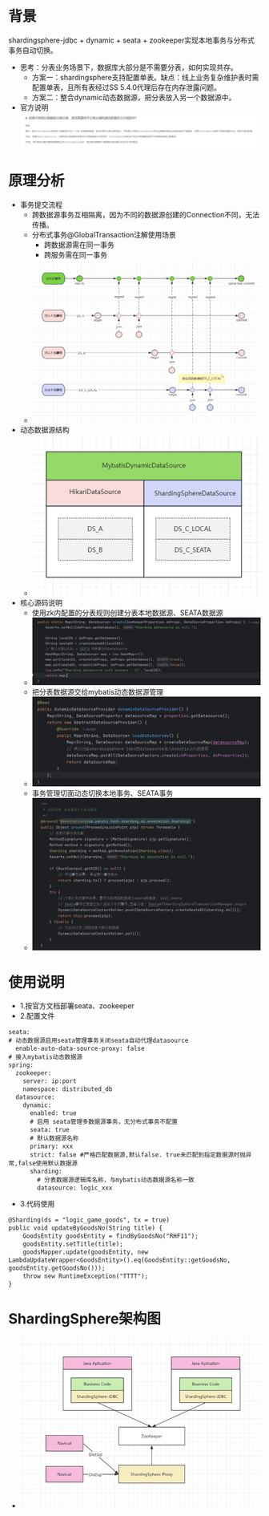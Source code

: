 # 背景
shardingsphere-jdbc + dynamic + seata + zookeeper实现本地事务与分布式事务自动切换。
- 思考：分表业务场景下，数据库大部分是不需要分表，如何实现共存。
  - 方案一：shardingsphere支持配置单表。缺点：线上业务复杂维护表时需配置单表，且所有表经过SS 5.4.0代理后存在内存泄露问题。
  - 方案二：整合dynamic动态数据源，把分表放入另一个数据源中。
- 官方说明
![img.png](img/2.png)
# 原理分析
- 事务提交流程
  - 跨数据源事务互相隔离，因为不同的数据源创建的Connection不同，无法传播。
  - 分布式事务@GlobalTransaction注解使用场景
    - 跨数据源需在同一事务
    - 跨服务需在同一事务
  - ![1.png](img/4.png)
- 动态数据源结构
  - ![1.png](img/3.png)
- 核心源码说明
  - 使用zk内配置的分表规则创建分表本地数据源、SEATA数据源
  - ![1.png](img/5.png)
  - 把分表数据源交给mybatis动态数据源管理
  - ![1.png](img/6.png)
  - 事务管理切面动态切换本地事务、SEATA事务
  - ![1.png](img/7.png)
# 使用说明
- 1.按官方文档部署seata、zookeeper
- 2.配置文件
~~~
seata:
# 动态数据源启用seata管理事务关闭seata自动代理datasource
  enable-auto-data-source-proxy: false
# 接入mybatis动态数据源
spring:
  zookeeper:
    server: ip:port
    namespace: distributed_db
  datasource:
    dynamic:
      enabled: true
      # 启用 seata管理多数据源事务，无分布式事务不配置
      seata: true
      # 默认数据源名称
      primary: xxx
      strict: false #严格匹配数据源,默认false. true未匹配到指定数据源时抛异常,false使用默认数据源
      sharding:
        # 分表数据源逻辑库名称，与mybatis动态数据源名称一致
        datasource: logic_xxx
~~~
- 3.代码使用
~~~
@Sharding(ds = "logic_game_goods", tx = true)
public void updateByGoodsNo(String title) {
    GoodsEntity goodsEntity = findByGoodsNo("RHF11");
    goodsEntity.setTitle(title);
    goodsMapper.update(goodsEntity, new LambdaUpdateWrapper<GoodsEntity>().eq(GoodsEntity::getGoodsNo, goodsEntity.getGoodsNo()));
    throw new RuntimeException("TTTT");
}
~~~
# ShardingSphere架构图
  - ![1.png](img/1.png)